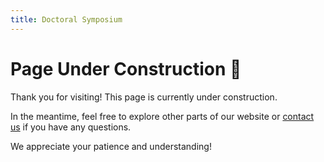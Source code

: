 ```yaml
---
title: Doctoral Symposium
---
```


# Page Under Construction 🚧

Thank you for visiting! This page is currently under construction. 

In the meantime, feel free to explore other parts of our website or [contact us](mailto:2025@midl.io) if you have any questions.

We appreciate your patience and understanding!

